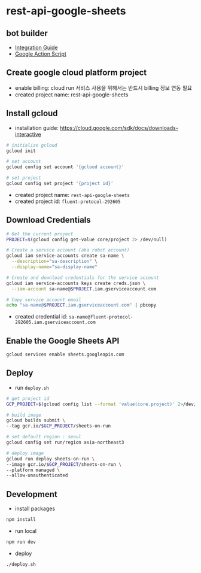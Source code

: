 # rest-api-google-sheets

## bot builder
- [Integration Guide](./guide.md)
- [Google Action Script](./google-action-script.md)

## Create google cloud platform project
- enable billing: cloud run 서비스 사용을 위해서는 반드시 billing 정보 연동 필요
- created project name: rest-api-google-sheets 

## Install gcloud
- installation guide: https://cloud.google.com/sdk/docs/downloads-interactive
```bash
# initialize gcloud
gcloud init 

# set account
gcloud config set account '{gcloud account}'

# set project
gcloud config set project '{project id}'
```

- created project name: `rest-api-google-sheets`
- created project id: `fluent-protocol-292605`

## Download Credentials
```bash
# Get the current project
PROJECT=$(gcloud config get-value core/project 2> /dev/null)

# Create a service account (aka robot account)
gcloud iam service-accounts create sa-name \
  --description="sa-description" \
  --display-name="sa-display-name"

# Create and download credentials for the service account
gcloud iam service-accounts keys create creds.json \
  --iam-account sa-name@$PROJECT.iam.gserviceaccount.com

# Copy service account email
echo "sa-name@$PROJECT.iam.gserviceaccount.com" | pbcopy
```

- created credential id: `sa-name@fluent-protocol-292605.iam.gserviceaccount.com`

## Enable the Google Sheets API
```bash
gcloud services enable sheets.googleapis.com
```

## Deploy
- run `deploy.sh`
```bash
# get project id
GCP_PROJECT=$(gcloud config list --format 'value(core.project)' 2>/dev/null)

# build image
gcloud builds submit \
--tag gcr.io/$GCP_PROJECT/sheets-on-run

# set default region : seoul
gcloud config set run/region asia-northeast3

# deploy image
gcloud run deploy sheets-on-run \
--image gcr.io/$GCP_PROJECT/sheets-on-run \
--platform managed \
--allow-unauthenticated
```

## Development
- install packages
```bash
npm install
```
- run local
```bash
npm run dev
```
- deploy
```bash
./deploy.sh
```


